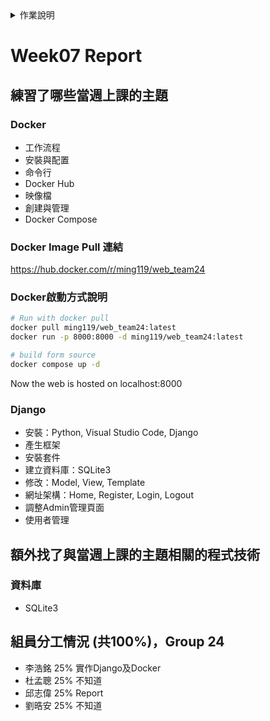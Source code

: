 <details>
<summary>作業說明</summary>

# 作業說明

## 實作演練
- 各組自行訂定主題進行實作演練 (可中途更改題目，只要合理就行)
- 練習當週上課的主題 20%
- 額外找的與當週上課的主題相關的程式技術 15%
- 將這些技術合併到實作演練的主題的合理性 15%
- 將諸多元件與技術放在一起顯得相當牽強，但在一定得用到的前提下，構思如何合理安排在同一網站中相當具有挑戰性。

## 作業繳交方式：
- 在GitHub中建立一個Repository以你們的組別命名，如： Team03 。如：Web程式設計與應用 - 第三組 (中文Repo名稱無法使用)
- 在GitHub中放一個HW_Report資料夾
- 裡面放每一週的作業檔之外，還要放這一周做了什麼的Report，請依週次命名如：Week07.md
- 內容分四段
    - 練習了哪些當週上課的主題
    -  額外找了與當週上課的主題相關的程式技術
    -  Docker Image Pull 連結及啟動方式說明
    -  組員分工情況 (共100%)，並清楚的標示你們是哪一組 (組別)
        - 王小明 25% html設計
        - 李小華 25% css設計
        - 王小美 15% 不知道
        - 吳名式 35% html+CSS救火
- 內容包含當周做的內容，以上講的當週上課的主題及額外找了與當週上課的主題相關的程式技術都必須實做在專案之中並commit進去。
- 每週上傳該周最後一次commit的網址，ex: https://github.com/shiunyi71/Web_APP_HW/commit/643101979cd8b6304310b75f85e0f8c8ef9c6b2f

※ 請加老師及助教的帳號進Collaborator: shiunyi71@gmail.com, annie8528@gmail.com, pe.lotoya93@gmail.com
</details>

# Week07 Report

## 練習了哪些當週上課的主題
### Docker
- 工作流程
- 安裝與配置
- 命令行
- Docker Hub
- 映像檔
- 創建與管理
- Docker Compose

### Docker Image Pull 連結
https://hub.docker.com/r/ming119/web_team24

### Docker啟動方式說明
```bash
# Run with docker pull
docker pull ming119/web_team24:latest
docker run -p 8000:8000 -d ming119/web_team24:latest
```

```bash
# build form source
docker compose up -d
```

Now the web is hosted on localhost:8000

### Django
- 安裝：Python, Visual Studio Code, Django
- 產生框架
- 安裝套件
- 建立資料庫：SQLite3
- 修改：Model, View, Template
- 網址架構：Home, Register, Login, Logout
- 調整Admin管理頁面
- 使用者管理

## 額外找了與當週上課的主題相關的程式技術
### 資料庫
- SQLite3

## 組員分工情況 (共100%)，Group 24
- 李浩銘 25% 實作Django及Docker
- 杜孟聰 25% 不知道
- 邱志偉 25% Report
- 劉晧安 25% 不知道
